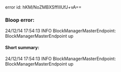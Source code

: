 error id: hKM/NoZMBXSffIIIUfJ+vA==
### Bloop error:

24/12/14 17:54:13 INFO BlockManagerMasterEndpoint: BlockManagerMasterEndpoint up
#### Short summary: 

24/12/14 17:54:13 INFO BlockManagerMasterEndpoint: BlockManagerMasterEndpoint up